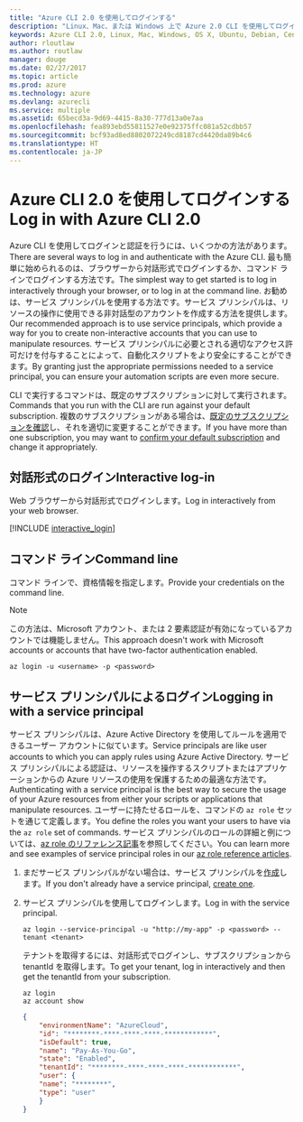 ```yaml
---
title: "Azure CLI 2.0 を使用してログインする"
description: "Linux、Mac、または Windows 上で Azure 2.0 CLI を使用してログインします。"
keywords: Azure CLI 2.0, Linux, Mac, Windows, OS X, Ubuntu, Debian, CentOS, RHEL, SUSE, CoreOS, Docker, Windows, Python, PIP
author: rloutlaw
ms.author: routlaw
manager: douge
ms.date: 02/27/2017
ms.topic: article
ms.prod: azure
ms.technology: azure
ms.devlang: azurecli
ms.service: multiple
ms.assetid: 65becd3a-9d69-4415-8a30-777d13a0e7aa
ms.openlocfilehash: fea893ebd55811527e0e92375ffc081a52cdbb57
ms.sourcegitcommit: bcf93ad8ed8802072249cd8187cd4420da89b4c6
ms.translationtype: HT
ms.contentlocale: ja-JP
---
```

# <a name="log-in-with-azure-cli-20"></a><span data-ttu-id="4a75e-104">Azure CLI 2.0 を使用してログインする</span><span class="sxs-lookup"><span data-stu-id="4a75e-104">Log in with Azure CLI 2.0</span></span>

<span data-ttu-id="4a75e-105">Azure CLI を使用してログインと認証を行うには、いくつかの方法があります。</span><span class="sxs-lookup"><span data-stu-id="4a75e-105">There are several ways to log in and authenticate with the Azure CLI.</span></span> <span data-ttu-id="4a75e-106">最も簡単に始められるのは、ブラウザーから対話形式でログインするか、コマンド ラインでログインする方法です。</span><span class="sxs-lookup"><span data-stu-id="4a75e-106">The simplest way to get started is to log in interactively through your browser, or to log in at the command line.</span></span> <span data-ttu-id="4a75e-107">お勧めは、サービス プリンシパルを使用する方法です。サービス プリンシパルは、リソースの操作に使用できる非対話型のアカウントを作成する方法を提供します。</span><span class="sxs-lookup"><span data-stu-id="4a75e-107">Our recommended approach is to use service principals, which provide a way for you to create non-interactive accounts that you can use to manipulate resources.</span></span> <span data-ttu-id="4a75e-108">サービス プリンシパルに必要とされる適切なアクセス許可だけを付与することによって、自動化スクリプトをより安全にすることができます。</span><span class="sxs-lookup"><span data-stu-id="4a75e-108">By granting just the appropriate permissions needed to a service principal, you can ensure your automation scripts are even more secure.</span></span>

<span data-ttu-id="4a75e-109">CLI で実行するコマンドは、既定のサブスクリプションに対して実行されます。</span><span class="sxs-lookup"><span data-stu-id="4a75e-109">Commands that you run with the CLI are run against your default subscription.</span></span>  <span data-ttu-id="4a75e-110">複数のサブスクリプションがある場合は、[既定のサブスクリプションを確認](manage-azure-subscriptions-azure-cli.md)し、それを適切に変更することができます。</span><span class="sxs-lookup"><span data-stu-id="4a75e-110">If you have more than one subscription, you may want to [confirm your default subscription](manage-azure-subscriptions-azure-cli.md) and change it appropriately.</span></span>

## <a name="interactive-log-in"></a><span data-ttu-id="4a75e-111">対話形式のログイン</span><span class="sxs-lookup"><span data-stu-id="4a75e-111">Interactive log-in</span></span>

<span data-ttu-id="4a75e-112">Web ブラウザーから対話形式でログインします。</span><span class="sxs-lookup"><span data-stu-id="4a75e-112">Log in interactively from your web browser.</span></span>

[!INCLUDE [interactive_login](includes/interactive-login.md)]

## <a name="command-line"></a><span data-ttu-id="4a75e-113">コマンド ライン</span><span class="sxs-lookup"><span data-stu-id="4a75e-113">Command line</span></span>

<span data-ttu-id="4a75e-114">コマンド ラインで、資格情報を指定します。</span><span class="sxs-lookup"><span data-stu-id="4a75e-114">Provide your credentials on the command line.</span></span>

> [!Note]
> <span data-ttu-id="4a75e-115">この方法は、Microsoft アカウント、または 2 要素認証が有効になっているアカウントでは機能しません。</span><span class="sxs-lookup"><span data-stu-id="4a75e-115">This approach doesn't work with Microsoft accounts or accounts that have two-factor authentication enabled.</span></span>

```azurecli
az login -u <username> -p <password>
```

## <a name="logging-in-with-a-service-principal"></a><span data-ttu-id="4a75e-116">サービス プリンシパルによるログイン</span><span class="sxs-lookup"><span data-stu-id="4a75e-116">Logging in with a service principal</span></span>

<span data-ttu-id="4a75e-117">サービス プリンシパルは、Azure Active Directory を使用してルールを適用できるユーザー アカウントに似ています。</span><span class="sxs-lookup"><span data-stu-id="4a75e-117">Service principals are like user accounts to which you can apply rules using Azure Active Directory.</span></span>
<span data-ttu-id="4a75e-118">サービス プリンシパルによる認証は、リソースを操作するスクリプトまたはアプリケーションからの Azure リソースの使用を保護するための最適な方法です。</span><span class="sxs-lookup"><span data-stu-id="4a75e-118">Authenticating with a service principal is the best way to secure the usage of your Azure resources from either your scripts or applications that manipulate resources.</span></span>
<span data-ttu-id="4a75e-119">ユーザーに持たせるロールを、コマンドの `az role` セットを通じて定義します。</span><span class="sxs-lookup"><span data-stu-id="4a75e-119">You define the roles you want your users to have via the `az role` set of commands.</span></span>
<span data-ttu-id="4a75e-120">サービス プリンシパルのロールの詳細と例については、[az role のリファレンス記事](https://docs.microsoft.com/cli/azure/role.md)を参照してください。</span><span class="sxs-lookup"><span data-stu-id="4a75e-120">You can learn more and see examples of service principal roles in our [az role reference articles](https://docs.microsoft.com/cli/azure/role.md).</span></span>

1. <span data-ttu-id="4a75e-121">まだサービス プリンシパルがない場合は、サービス プリンシパルを[作成](create-an-azure-service-principal-azure-cli.md)します。</span><span class="sxs-lookup"><span data-stu-id="4a75e-121">If you don't already have a service principal, [create one](create-an-azure-service-principal-azure-cli.md).</span></span>

1. <span data-ttu-id="4a75e-122">サービス プリンシパルを使用してログインします。</span><span class="sxs-lookup"><span data-stu-id="4a75e-122">Log in with the service principal.</span></span>

   ```azurecli
   az login --service-principal -u "http://my-app" -p <password> --tenant <tenant>
   ```

   <span data-ttu-id="4a75e-123">テナントを取得するには、対話形式でログインし、サブスクリプションから tenantId を取得します。</span><span class="sxs-lookup"><span data-stu-id="4a75e-123">To get your tenant, log in interactively and then get the tenantId from your subscription.</span></span>

   ```azurecli
   az login
   az account show
   ```

   ```json
   {
       "environmentName": "AzureCloud",
       "id": "********-****-****-****-************",
       "isDefault": true,
       "name": "Pay-As-You-Go",
       "state": "Enabled",
       "tenantId": "********-****-****-****-************",
       "user": {
       "name": "********",
       "type": "user"
       }
   }
   ```